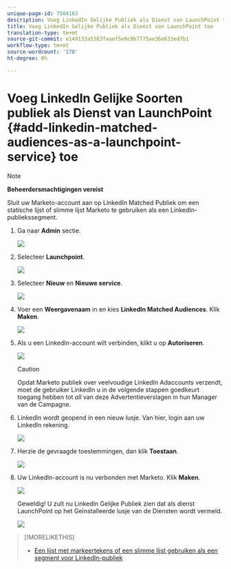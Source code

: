 ```yaml
---
unique-page-id: 7504163
description: Voeg LinkedIn Gelijke Publiek als Dienst van LaunchPoint toe - Marketo Dos - de Documentatie van het Product
title: Voeg LinkedIn Gelijke Publiek als Dienst van LaunchPoint toe
translation-type: tm+mt
source-git-commit: e149133a5383faaef5e9c9b7775ae36e633ed7b1
workflow-type: tm+mt
source-wordcount: '178'
ht-degree: 0%

---
```



# Voeg LinkedIn Gelijke Soorten publiek als Dienst van LaunchPoint {#add-linkedin-matched-audiences-as-a-launchpoint-service} toe

>[!NOTE]
>
>**Beheerdersmachtigingen vereist**

Sluit uw Marketo-account aan op LinkedIn Matched Publiek om een statische lijst of slimme lijst Marketo te gebruiken als een LinkedIn-publiekssegment.

1. Ga naar **Admin** sectie.

   ![](assets/admin.png)

1. Selecteer **Launchpoint**.

   ![](assets/image2014-12-5-14-3a35-3a27.png)

1. Selecteer **Nieuw** en **Nieuwe service**.

   ![](assets/image2014-12-5-14-3a37-3a33.png)

1. Voer een **Weergavenaam** in en kies **LinkedIn Matched Audiences**. Klik **Maken**.

   ![](assets/image2018-2-23-14-3a25-3a39.png)

1. Als u een LinkedIn-account wilt verbinden, klikt u op **Autoriseren**.

   ![](assets/authorizeaccount.png)

   >[!CAUTION]
   >
   >Opdat Marketo publiek over veelvoudige LinkedIn Adaccounts verzendt, moet de gebruiker LinkedIn u in de volgende stappen goedkeurt toegang hebben tot *all* van deze Advertentieverslagen in hun Manager van de Campagne.

1. LinkedIn wordt geopend in een nieuw lusje. Van hier, login aan uw LinkedIn rekening.

   ![](assets/image2018-2-23-14-3a32-3a20.png)

1. Herzie de gevraagde toestemmingen, dan klik **Toestaan**.

   ![](assets/li-permissions.png)

1. Uw LinkedIn-account is nu verbonden met Marketo. Klik **Maken**.

   ![](assets/image2018-2-23-14-3a35-3a55.png)

   Geweldig! U zult nu LinkedIn Gelijke Publiek zien dat als dienst LaunchPoint op het Geïnstalleerde lusje van de Diensten wordt vermeld.

   ![](assets/bartholomew2.png)

>[!MORELIKETHIS]
>
>* [Een lijst met markeertekens of een slimme lijst gebruiken als een segment voor LinkedIn-publiek](../../../product-docs/demand-generation/social/social-functions/use-a-marketo-list-or-smart-list-as-a-linkedin-audience-segment.md)

>



